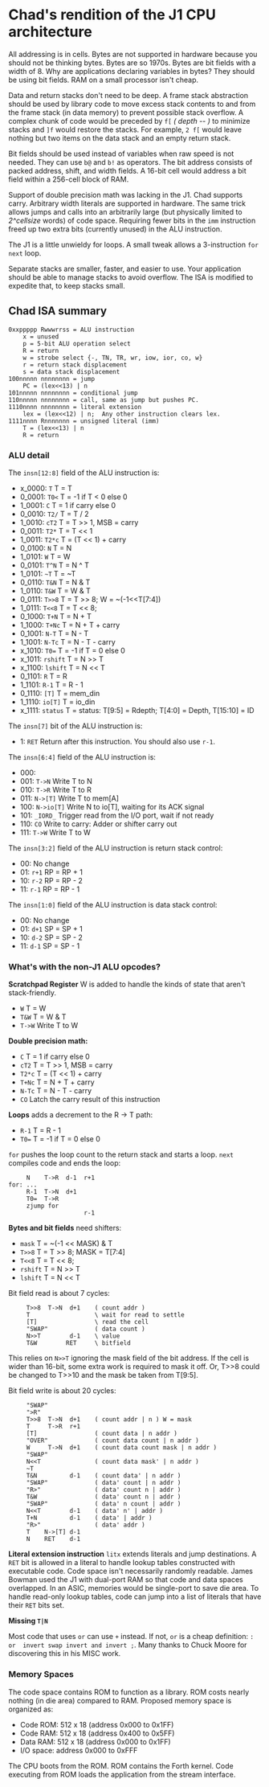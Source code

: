# Chad's rendition of the J1 CPU architecture

All addressing is in cells. Bytes are not supported in hardware because you
should not be thinking bytes. Bytes are so 1970s.
Bytes are bit fields with a width of 8.
Why are applications declaring variables in bytes?
They should be using bit fields. RAM on a small processor isn't cheap.

Data and return stacks don't need to be deep. A frame stack abstraction should
be used by library code to move excess stack contents to and from the frame
stack (in data memory) to prevent possible stack overflow.
A complex chunk of code would be preceded by `f[` *( depth -- )* to minimize
stacks and `]f` would restore the stacks.
For example, `2 f[` would leave nothing but two items on the data stack and
an empty return stack.

Bit fields should be used instead of variables when raw speed is not needed.
They can use `b@` and `b!` as operators.
The bit address consists of packed address, shift, and width fields.
A 16-bit cell would address a bit field within a 256-cell block of RAM.

Support of double precision math was lacking in the J1. Chad supports carry.
Arbitrary width literals are supported in hardware.
The same trick allows jumps and calls into an arbitrarily large
(but physically limited to *2^cellsize* words) of code space.
Requiring fewer bits in the `imm` instruction freed up two extra bits
(currently unused) in the ALU instruction.

The J1 is a little unwieldy for loops.
A small tweak allows a 3-instruction `for` `next` loop.

Separate stacks are smaller, faster, and easier to use.
Your application should be able to manage stacks to avoid overflow.
The ISA is modified to expedite that, to keep stacks small.

## Chad ISA summary

```
0xxppppp Rwwwrrss = ALU instruction
    x = unused
    p = 5-bit ALU operation select
    R = return
    w = strobe select {-, TN, TR, wr, iow, ior, co, w}
    r = return stack displacement
    s = data stack displacement
100nnnnn nnnnnnnn = jump
    PC = (lex<<13) | n
101nnnnn nnnnnnnn = conditional jump
110nnnnn nnnnnnnn = call, same as jump but pushes PC.
1110nnnn nnnnnnnn = literal extension
    lex = (lex<<12) | n;  Any other instruction clears lex.
1111nnnn Rnnnnnnn = unsigned literal (imm)
    T = (lex<<13) | n
    R = return
```

### ALU detail

The `insn[12:8]` field of the ALU instruction is:

- x_0000: `T` T = T
- 0_0001: `T0<` T = -1 if T < 0 else 0
- 1_0001: `C` T = 1 if carry else 0
- 0_0010: `T2/` T = T / 2
- 1_0010: `cT2` T = T >> 1, MSB = carry
- 0_0011: `T2*` T = T << 1
- 1_0011: `T2*c` T = (T << 1) + carry
- 0_0100: `N` T = N
- 1_0101: `W` T = W
- 0_0101: `T^N` T = N ^ T
- 1_0101: `~T` T = ~T
- 0_0110: `T&N` T = N & T
- 1_0110: `T&W` T = W & T
- 0_0111: `T>>8` T = T >> 8; W = ~(-1<<T[7:4])
- 1_0111: `T<<8` T = T << 8;
- 0_1000: `T+N` T = N + T
- 1_1000: `T+Nc` T = N + T + carry
- 0_1001: `N-T` T = N - T
- 1_1001: `N-Tc` T = N - T - carry
- x_1010: `T0=` T = -1 if T = 0 else 0
- x_1011: `rshift` T = N >> T
- x_1100: `lshift` T = N << T
- 0_1101: `R` T = R
- 1_1101: `R-1` T = R - 1
- 0_1110: `[T]` T = mem_din
- 1_1110: `io[T]` T = io_din
- x_1111: `status` T = status: T[9:5] = Rdepth; T[4:0] = Depth, T[15:10] = ID

The `insn[7]` bit of the ALU instruction is:

- 1: `RET` Return after this instruction. You should also use `r-1`.

The `insn[6:4]` field of the ALU instruction is:

- 000:
- 001: `T->N` Write T to N
- 010: `T->R` Write T to R
- 011: `N->[T]` Write T to mem[A]
- 100: `N->io[T]` Write N to io[T], waiting for its ACK signal
- 101: `_IORD_` Trigger read from the I/O port, wait if not ready
- 110: `CO` Write to carry: Adder or shifter carry out
- 111: `T->W` Write T to W

The `insn[3:2]` field of the ALU instruction is return stack control:

- 00: No change
- 01: `r+1` RP = RP + 1
- 10: `r-2` RP = RP - 2
- 11: `r-1` RP = RP - 1

The `insn[1:0]` field of the ALU instruction is data stack control:

- 00: No change
- 01: `d+1` SP = SP + 1
- 10: `d-2` SP = SP - 2
- 11: `d-1` SP = SP - 1

### What's with the non-J1 ALU opcodes?

**Scratchpad Register** W is added to handle the kinds of state
that aren't stack-friendly.

- `W` T = W
- `T&W` T = W & T
- `T->W` Write T to W

**Double precision math:**

- `C` T = 1 if carry else 0
- `cT2` T = T >> 1, MSB = carry
- `T2*c` T = (T << 1) + carry
- `T+Nc` T = N + T + carry
- `N-Tc` T = N - T - carry
- `CO` Latch the carry result of this instruction

**Loops** adds a decrement to the R -> T path:

- `R-1` T = R - 1
- `T0=` T = -1 if T = 0 else 0

`for` pushes the loop count to the return stack and starts a loop.
`next` compiles code and ends the loop:

```
     N    T->R  d-1  r+1
for: ...
     R-1  T->N  d+1
     T0=  T->R
     zjump for
                     r-1
```

**Bytes and bit fields** need shifters:

- `mask` T = ~(-1 << MASK) & T
- `T>>8` T = T >> 8; MASK = T[7:4]
- `T<<8` T = T << 8;
- `rshift` T = N >> T
- `lshift` T = N << T

Bit field read is about 7 cycles:

```
     T>>8  T->N  d+1    ( count addr )
     T                  \ wait for read to settle
     [T]                \ read the cell
     "SWAP"             ( data count )
     N>>T        d-1    \ value
     T&W        RET     \ bitfield
```

This relies on `N>>T` ignoring the mask field of the bit address.
If the cell is wider than 16-bit, some extra work is required to mask it off.
Or, T>>8 could be changed to T>>10 and the mask be taken from T[9:5].

Bit field write is about 20 cycles:
    
```
     "SWAP"
     ">R"
     T>>8  T->N  d+1    ( count addr | n ) W = mask
     T     T->R  r+1
     [T]                ( count data | n addr )
     "OVER"             ( count data count | n addr )
     W     T->N  d+1    ( count data count mask | n addr )
     "SWAP"
     N<<T               ( count data mask' | n addr )
     ~T
     T&N         d-1    ( count data' | n addr )
     "SWAP"             ( data' count | n addr )
     "R>"               ( data' count n | addr )
     T&W                ( data' count n | addr )
     "SWAP"             ( data' n count | addr )
     N<<T        d-1    ( data' n' | addr )
     T+N         d-1    ( data' | addr )
     "R>"               ( data' addr )
     T    N->[T] d-1
     N    RET    d-1
```

**Literal extension instruction** `litx` extends literals and jump destinations.
A `RET` bit is allowed in a literal to handle lookup tables constructed with
executable code. Code space isn't necessarily randomly readable.
James Bowman used the J1 with dual-port RAM so that code and data spaces
overlapped. In an ASIC, memories would be single-port to save die area.
To handle read-only lookup tables, code can jump into a list of literals
that have their `RET` bits set.

**Missing `T|N`**

Most code that uses `or` can use `+` instead.
If not, `or` is a cheap definition: `: or  invert swap invert and invert ;`.
Many thanks to Chuck Moore for discovering this in his MISC work.

### Memory Spaces

The code space contains ROM to function as a library.
ROM costs nearly nothing (in die area) compared to RAM.
Proposed memory space is organized as:

- Code ROM: 512 x 18 (address 0x000 to 0x1FF)
- Code RAM: 512 x 18 (address 0x400 to 0x5FF)
- Data RAM: 512 x 18 (address 0x000 to 0x1FF)
- I/O space: address 0x000 to 0xFFF

The CPU boots from the ROM.
ROM contains the Forth kernel.
Code executing from ROM loads the application from the stream interface.

